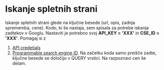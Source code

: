 # Iskanje spletnih strani
Iskanje spletnih strani glede na ključne besede (url, opis, zadnja sprememba, cene).
Kodo, ki še nastaja, sem spisala za potrebe iskanja zadtekov v Googlu.
Nastaviti je potrebno svoj **API_KEY = 'XXX'** in **CSE_ID = 'XXX'**. Pomagaj si z
1. [API credetials](https://developers.google.com/workspace/guides/create-credentials)
2. [Programmable search engine ID](https://support.google.com/programmable-search/answer/12499034?hl=en).
Na začetku koda samo preišče zadte, ključne besede se določijo v QUERY vrstici.
Na razpoznavi cen še delam.
